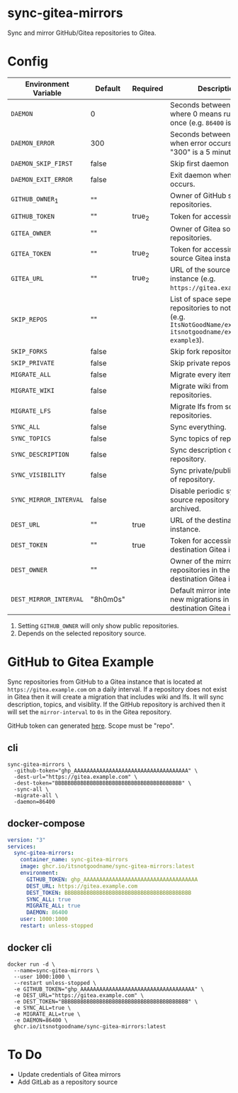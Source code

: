 # sync-gitea-mirrors

Sync and mirror GitHub/Gitea repositories to Gitea.

# Config

| Environment Variable       | Default  | Required         | Description                                                                                                         |
| -------------------------- | -------- | ---------------- | ------------------------------------------------------------------------------------------------------------------- |
| `DAEMON`                   | 0        |                  | Seconds between each run where 0 means running only once (e.g. `86400` is a day).                                   |
| `DAEMON_ERROR`             | 300      |                  | Seconds between each run when error occurs (e.g. "300" is a 5 minutes).                                             |
| `DAEMON_SKIP_FIRST`        | false    |                  | Skip first daemon run.                                                                                              |
| `DAEMON_EXIT_ERROR`        | false    |                  | Exit daemon when error occurs.                                                                                      |
| `GITHUB_OWNER`<sub>1</sub> | ""       |                  | Owner of GitHub source repositories.                                                                                |
| `GITHUB_TOKEN`             | ""       | true<sub>2</sub> | Token for accessing GitHub.                                                                                         |
| `GITEA_OWNER`              | ""       |                  | Owner of Gitea source repositories.                                                                                 |
| `GITEA_TOKEN`              | ""       | true<sub>2</sub> | Token for accessing the source Gitea instance.                                                                      |
| `GITEA_URL`                | ""       | true<sub>2</sub> | URL of the source Gitea instance (e.g. `https://gitea.example.com`).                                                |
| `SKIP_REPOS`               | ""       |                  | List of space seperated repositories to not sync (e.g. `ItsNotGoodName/example1 itsnotgoodname/example2 example3`). |
| `SKIP_FORKS`               | false    |                  | Skip fork repositories.                                                                                             |
| `SKIP_PRIVATE`             | false    |                  | Skip private repositories.                                                                                          |
| `MIGRATE_ALL`              | false    |                  | Migrate every item.                                                                                                 |
| `MIGRATE_WIKI`             | false    |                  | Migrate wiki from source repositories.                                                                              |
| `MIGRATE_LFS`              | false    |                  | Migrate lfs from source repositories.                                                                               |
| `SYNC_ALL`                 | false    |                  | Sync everything.                                                                                                    |
| `SYNC_TOPICS`              | false    |                  | Sync topics of repository.                                                                                          |
| `SYNC_DESCRIPTION`         | false    |                  | Sync description of repository.                                                                                     |
| `SYNC_VISIBILITY`          | false    |                  | Sync private/public status of repository.                                                                           |
| `SYNC_MIRROR_INTERVAL`     | false    |                  | Disable periodic sync if source repository is archived.                                                             |
| `DEST_URL`                 | ""       | true             | URL of the destination Gitea instance.                                                                              |
| `DEST_TOKEN`               | ""       | true             | Token for accessing the destination Gitea instance.                                                                 |
| `DEST_OWNER`               | ""       |                  | Owner of the mirrored repositories in the destination Gitea instance.                                               |
| `DEST_MIRROR_INTERVAL`     | "8h0m0s" |                  | Default mirror interval for new migrations in the destination Gitea instance.                                       |

1. Setting `GITHUB_OWNER` will only show public repositories.
2. Depends on the selected repository source.

# GitHub to Gitea Example

Sync repositories from GitHub to a Gitea instance that is located at `https://gitea.example.com` on a daily interval.
If a repository does not exist in Gitea then it will create a migration that includes wiki and lfs.
It will sync description, topics, and visiblity.
If the GitHub repository is archived then it will set the `mirror-interval` to `0s` in the Gitea repository.

GitHub token can generated [here](https://github.com/settings/tokens).
Scope must be "repo".

## cli

```
sync-gitea-mirrors \
  -github-token="ghp_AAAAAAAAAAAAAAAAAAAAAAAAAAAAAAAAAAAA" \
  -dest-url="https://gitea.example.com" \
  -dest-token="BBBBBBBBBBBBBBBBBBBBBBBBBBBBBBBBBBBBBBBB" \
  -sync-all \
  -migrate-all \
  -daemon=86400
```

## docker-compose

```yaml
version: "3"
services:
  sync-gitea-mirrors:
    container_name: sync-gitea-mirrors
    image: ghcr.io/itsnotgoodname/sync-gitea-mirrors:latest
    environment:
      GITHUB_TOKEN: ghp_AAAAAAAAAAAAAAAAAAAAAAAAAAAAAAAAAAAA
      DEST_URL: https://gitea.example.com
      DEST_TOKEN: BBBBBBBBBBBBBBBBBBBBBBBBBBBBBBBBBBBBBBBB
      SYNC_ALL: true
      MIGRATE_ALL: true
      DAEMON: 86400
    user: 1000:1000
    restart: unless-stopped
```

## docker cli

```
docker run -d \
  --name=sync-gitea-mirrors \
  --user 1000:1000 \
  --restart unless-stopped \
  -e GITHUB_TOKEN="ghp_AAAAAAAAAAAAAAAAAAAAAAAAAAAAAAAAAAAA" \
  -e DEST_URL="https://gitea.example.com" \
  -e DEST_TOKEN="BBBBBBBBBBBBBBBBBBBBBBBBBBBBBBBBBBBBBBBB" \
  -e SYNC_ALL=true \
  -e MIGRATE_ALL=true \
  -e DAEMON=86400 \
  ghcr.io/itsnotgoodname/sync-gitea-mirrors:latest
```

# To Do

- Update credentials of Gitea mirrors
- Add GitLab as a repository source
